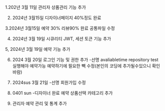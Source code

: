 1.202년 3월 11일 
관리자 상품관리 기능 추가 

2. 2024년 3월15일 
디자이너페이지 40%정도 완료

3.2024년 3월15일
예약 30% 리뷰90% 완료
공통파일 수정
 
 4. 2024년 3월 19일
 시큐리티 JWT, 세션 토큰 기능 추가

5, 2024년 3월 19일
예약 기능 추가

6. 2024 3월 20일
로그인 기능 및 권한 추가
-선명 avaliabletime repository test 실행해야 예약가능
 예약하기에 필요한 빽 수정(본인의 코딩에 추가될수있으니 확인바람)

7. 2024sus 3월 21일
-선명 회원가입 수정

8. 0401 sun
-디자이너 완료 예약 상품선택 카테고리 추가

9. 관리자 예약 관리 및 통계 추가